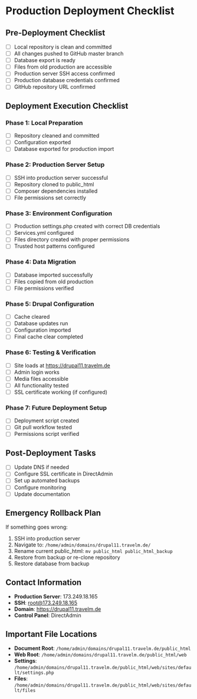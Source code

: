 # Production Deployment Checklist

## Pre-Deployment Checklist
- [ ] Local repository is clean and committed
- [ ] All changes pushed to GitHub master branch
- [ ] Database export is ready
- [ ] Files from old production are accessible
- [ ] Production server SSH access confirmed
- [ ] Production database credentials confirmed
- [ ] GitHub repository URL confirmed

## Deployment Execution Checklist

### Phase 1: Local Preparation
- [ ] Repository cleaned and committed
- [ ] Configuration exported
- [ ] Database exported for production import

### Phase 2: Production Server Setup
- [ ] SSH into production server successful
- [ ] Repository cloned to public_html
- [ ] Composer dependencies installed
- [ ] File permissions set correctly

### Phase 3: Environment Configuration
- [ ] Production settings.php created with correct DB credentials
- [ ] Services.yml configured
- [ ] Files directory created with proper permissions
- [ ] Trusted host patterns configured

### Phase 4: Data Migration
- [ ] Database imported successfully
- [ ] Files copied from old production
- [ ] File permissions verified

### Phase 5: Drupal Configuration
- [ ] Cache cleared
- [ ] Database updates run
- [ ] Configuration imported
- [ ] Final cache clear completed

### Phase 6: Testing & Verification
- [ ] Site loads at https://drupal11.travelm.de
- [ ] Admin login works
- [ ] Media files accessible
- [ ] All functionality tested
- [ ] SSL certificate working (if configured)

### Phase 7: Future Deployment Setup
- [ ] Deployment script created
- [ ] Git pull workflow tested
- [ ] Permissions script verified

## Post-Deployment Tasks
- [ ] Update DNS if needed
- [ ] Configure SSL certificate in DirectAdmin
- [ ] Set up automated backups
- [ ] Configure monitoring
- [ ] Update documentation

## Emergency Rollback Plan
If something goes wrong:
1. SSH into production server
2. Navigate to: `/home/admin/domains/drupal11.travelm.de/`
3. Rename current public_html: `mv public_html public_html_backup`
4. Restore from backup or re-clone repository
5. Restore database from backup

## Contact Information
- **Production Server**: 173.249.18.165
- **SSH**: root@173.249.18.165
- **Domain**: https://drupal11.travelm.de
- **Control Panel**: DirectAdmin

## Important File Locations
- **Document Root**: `/home/admin/domains/drupal11.travelm.de/public_html`
- **Web Root**: `/home/admin/domains/drupal11.travelm.de/public_html/web`
- **Settings**: `/home/admin/domains/drupal11.travelm.de/public_html/web/sites/default/settings.php`
- **Files**: `/home/admin/domains/drupal11.travelm.de/public_html/web/sites/default/files`
